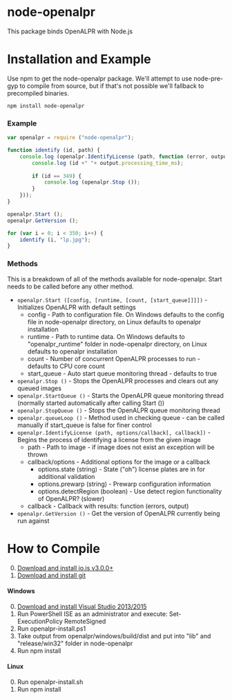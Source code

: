 node-openalpr
============

This package binds OpenALPR with Node.js

# Installation and Example

Use npm to get the node-openalpr package. We'll attempt to use node-pre-gyp to compile from source, but if
that's not possible we'll fallback to precompiled binaries.

```npm install node-openalpr```

### Example

```javascript
var openalpr = require ("node-openalpr");

function identify (id, path) {
	console.log (openalpr.IdentifyLicense (path, function (error, output) {
		console.log (id +" "+ output.processing_time_ms);
	
		if (id == 349) {
			console.log (openalpr.Stop ());
		}
	}));
}

openalpr.Start ();
openalpr.GetVersion ();

for (var i = 0; i < 350; i++) {
	identify (i, "lp.jpg");
}
```

### Methods

This is a breakdown of all of the methods available for node-openalpr. Start needs to be called before any other method.

* `openalpr.Start ([config, [runtime, [count, [start_queue]]]])` - Initializes OpenALPR with default settings
  * config - Path to configuration file. On Windows defaults to the config file in node-openalpr directory, on Linux defaults to openalpr installation
  * runtime - Path to runtime data. On Windows defaults to "openalpr_runtime" folder in node-openalpr directory, on Linux defaults to openalpr installation
  * count - Number of concurrent OpenALPR processes to run - defaults to CPU core count
  * start_queue - Auto start queue monitoring thread - defaults to true
* `openalpr.Stop ()` - Stops the OpenALPR processes and clears out any queued images
* `openalpr.StartQueue ()` - Starts the OpenALPR queue monitoring thread (normally started automatically after calling Start ())
* `openalpr.StopQueue ()` - Stops the OpenALPR queue monitoring thread
* `openalpr.queueLoop ()` - Method used in checking queue - can be called manually if start_queue is false for finer control
* `openalpr.IdentifyLicense (path, options/callback[, callback])` - Begins the process of identifying a license from the given image
  * path - Path to image - if image does not exist an exception will be thrown
  * callback/options - Additional options for the image or a callback
    * options.state         (string) - State ("oh") license plates are in for additional validation
    * options.prewarp       (string) - Prewarp configuration information
    * options.detectRegion  (boolean) - Use detect region functionality of OpenALPR? (slower)
  * callback - Callback with results: function (errors, output)
* `openalpr.GetVersion ()` - Get the version of OpenALPR currently being run against

# How to Compile

0. [Download and install io.js v3.0.0+](https://iojs.org/en/index.html)
0. [Download and install git](https://git-scm.com/downloads)

#### Windows

0. [Download and install Visual Studio 2013/2015](https://www.visualstudio.com/)
0. Run PowerShell ISE as an administrator and execute: Set-ExecutionPolicy RemoteSigned
0. Run openalpr-install.ps1
0. Take output from openalpr/windows/build/dist and put into "lib" and "release/win32" folder in node-openalpr
0. Run npm install

#### Linux

0. Run openalpr-install.sh
0. Run npm install